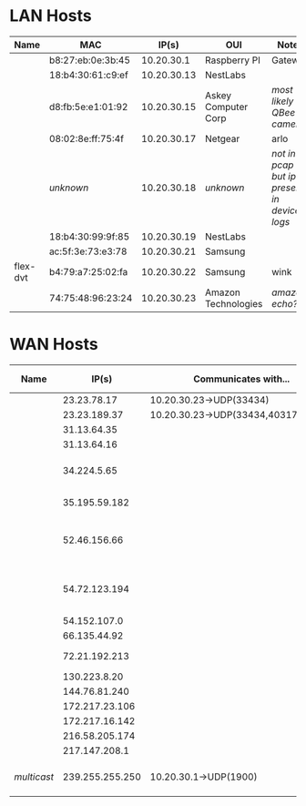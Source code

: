 # LAN Hosts

|Name|MAC|IP(s)|OUI|Notes|
|----|---|-----|---|-----|
|    |b8:27:eb:0e:3b:45|10.20.30.1|Raspberry PI|Gateway|
|    |18:b4:30:61:c9:ef|10.20.30.13|NestLabs| |
|    |d8:fb:5e:e1:01:92|10.20.30.15| Askey Computer Corp | _most likely QBee camera_ |
|    |08:02:8e:ff:75:4f|10.20.30.17|Netgear | arlo |
|    | _unknown_ | 10.20.30.18 | _unknown_ | _not in pcap but ip present in device logs_ |
|    |18:b4:30:99:9f:85|10.20.30.19|NestLabs| |
|    |ac:5f:3e:73:e3:78|10.20.30.21| Samsung | |
| flex-dvt |b4:79:a7:25:02:fa|10.20.30.22| Samsung | wink |
|    | 74:75:48:96:23:24 | 10.20.30.23 | Amazon Technologies | _amazon echo?_ |

# WAN Hosts

|Name|IP(s)| Communicates with...| Subnet Owner | Notes|
|----|-----|---------------------|--------------|------|
|    |23.23.78.17 | 10.20.30.23→UDP(33434) | Amazon Inc | |
|    |23.23.189.37 | 10.20.30.23→UDP(33434,40317,49317) | Amazon Inc | |
|    |31.13.64.35 | | Facebook | |
|    |31.13.64.16 | | Facebook | |
|    |34.224.5.65 | | Amazon Data Services | |
|    |35.195.59.182 | | Google Cloud | |
|    |52.46.156.66 | | Amazon Data Services Canada | |
|    |54.72.123.194 | | Amazon Data Services Ireland | |
|    |54.152.107.0 | | Amazon Inc | |
|    |66.135.44.92 | | ServerBeach | |
|    |72.21.192.213 | | Amazon | __NTP Server?_ |
|    |130.223.8.20 | | | DNS |
|    |144.76.81.240 | | | |
|    |172.217.23.106 | | | |
|    |172.217.16.142 | | | |
|    |216.58.205.174 | | | |
|    |217.147.208.1 | | | |
| _multicast_ |239.255.255.250| 10.20.30.1→UDP(1900) | | SSDP NOTIFY (upnp) |


